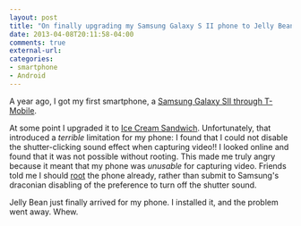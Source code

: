 ```yaml
---
layout: post
title: "On finally upgrading my Samsung Galaxy S II phone to Jelly Bean"
date: 2013-04-08T20:11:58-04:00
comments: true
external-url: 
categories:
- smartphone
- Android
---
```

A year ago, I got my first smartphone, a [Samsung Galaxy SII through T-Mobile](/blog/2012/03/22/paradox-i-will-observe-the-national-day-of-unplugging-but-just-bought-my-first-smartphone-this-week/).

At some point I upgraded it to [Ice Cream Sandwich](http://en.wikipedia.org/wiki/Android_version_history). Unfortunately, that introduced a *terrible* limitation for my phone: I found that I could not disable the shutter-clicking sound effect when capturing video!! I looked online and found that it was not possible without rooting. This made me truly angry because it meant that my phone was *unusable* for capturing video. Friends told me I should [root](http://en.wikipedia.org/wiki/Android_rooting) the phone already, rather than submit to Samsung's draconian disabling of the preference to turn off the shutter sound.

Jelly Bean just finally arrived for my phone. I installed it, and the problem went away. Whew.

